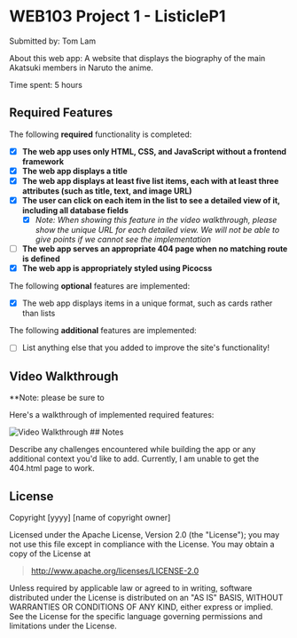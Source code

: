 # WEB103 Project 1 - ListicleP1

Submitted by: Tom Lam

About this web app: A website that displays the biography of the main Akatsuki members in Naruto the anime.

Time spent: 5 hours

## Required Features

The following **required** functionality is completed:

<!-- Make sure to check off the completed functionality below -->
- [X] **The web app uses only HTML, CSS, and JavaScript without a frontend framework**
- [X] **The web app displays a title**
- [X] **The web app displays at least five list items, each with at least three attributes (such as title, text, and image URL)**
- [X] **The user can click on each item in the list to see a detailed view of it, including all database fields**
  - [X] *Note: When showing this feature in the video walkthrough, please show the unique URL for each detailed view. We will not be able to give points if we cannot see the implementation* 
- [ ] **The web app serves an appropriate 404 page when no matching route is defined**
- [X] **The web app is appropriately styled using Picocss**

The following **optional** features are implemented:

- [X] The web app displays items in a unique format, such as cards rather than lists

The following **additional** features are implemented:

- [ ] List anything else that you added to improve the site's functionality!

## Video Walkthrough

**Note: please be sure to 

Here's a walkthrough of implemented required features:

<img src='[http://i.imgur.com/link/to/your/gif/file.gif](https://imgur.com/a/NkDgmto)' title='Video Walkthrough' width='' alt='Video Walkthrough' />
## Notes

Describe any challenges encountered while building the app or any additional context you'd like to add.
Currently, I am unable to get the 404.html page to work. 

## License

Copyright [yyyy] [name of copyright owner]

Licensed under the Apache License, Version 2.0 (the "License"); you may not use this file except in compliance with the License. You may obtain a copy of the License at

> http://www.apache.org/licenses/LICENSE-2.0

Unless required by applicable law or agreed to in writing, software distributed under the License is distributed on an "AS IS" BASIS, WITHOUT WARRANTIES OR CONDITIONS OF ANY KIND, either express or implied. See the License for the specific language governing permissions and limitations under the License.
